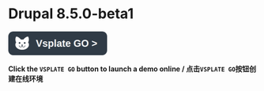 # Drupal 8.5.0-beta1

<a href="https://www.vsplate.com/?docker-compose=https://github.com/vsplate/dcenvs/drupal/8.5.0-beta1"><img alt="VSPLATE GO" src="https://raw.githubusercontent.com/vsplate/images/master/vsgo_btn.png" width="200px"></a>

**Click the `VSPLATE GO` button to launch a demo online / 点击`VSPLATE GO`按钮创建在线环境**